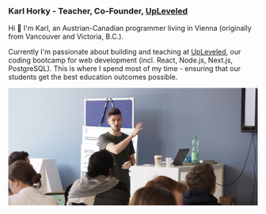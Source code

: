 ### Karl Horky - Teacher, Co-Founder, [UpLeveled](https://upleveled.io)

Hi 👋 I'm Karl, an Austrian-Canadian programmer living in Vienna (originally from Vancouver and Victoria, B.C.).

Currently I'm passionate about building and teaching at [UpLeveled](https://upleveled.io), our coding bootcamp for web development (incl. React, Node.js, Next.js, PostgreSQL). This is where I spend most of my time - ensuring that our students get the best education outcomes possible.

<img src="./karl-teaching.jpg" alt="Karl teaching students" />
